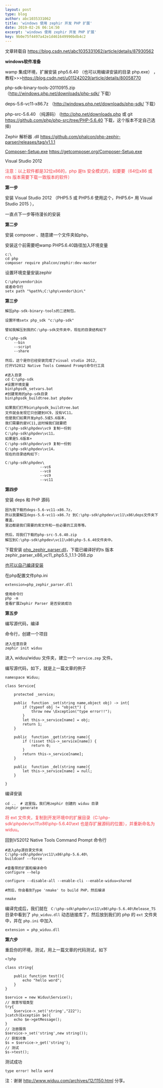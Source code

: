 ```yaml
---  
layout: post  
type: blog  
author: abc1035331062
title: 'windows 使用 zephir 开发 PHP 扩展'  
date: 2019-02-26 06:14:50  
excerpt: 'windows 使用 zephir 开发 PHP 扩展'  
key: 9b0e75f4497a42e1d461649990bdb4c2  
---  
```


文章转载自 https://blog.csdn.net/abc1035331062/article/details/87930562

**windows软件准备**

wamp 集成环境，扩展安装 php5.6.40 （也可以用编译安装的目录 php.exe） ，教程>>><https://blog.csdn.net/u011242029/article/details/80058770>

php-sdk-binary-tools-20110915.zip （http://windows.php.net/downloads/php-sdk/ 下载）

deps-5.6-vc11-x86.7z （http://windows.php.net/downloads/php-sdk/ 下载）

php-src-5.6.40 （纯源码） (http://php.net/downloads.php 或 git <https://github.com/php/php-src/tree/PHP-5.6.40> 下载，这个版本不定自己选择)

Zephir 解析器 .dll <https://github.com/phalcon/php-zephir-parser/releases/tag/v1.1.1>

[ Composer-Setup.exe](https://getcomposer.org/Composer-Setup.exe) <https://getcomposer.org/Composer-Setup.exe>

Visual Studio 2012

<span style="color:#f33b45;">注意：以上软件都是32位x86的，php 是ts 安全模式的，如要要（64位x86 或 nts 版本需要下载一致版本的软件） </span>

**第一步**

安装 Visual Studio 2012 （PHP5.5 或 PHP5.6 使用这个，PHP5.6+ 用 Visual Studio 2015 ），

一直点下一步等待漫长的安装

**第二步**

安装 composer 、随意建一个文件夹如php，

安装这个前需要吧wamp PHP5.6.40路径加入环境变量

```
c:\
cd php
composer require phalcon/zephir:dev-master
```

设置环境变量安装zephir

```
C:\php\vendor\bin 
或者命令行
setx path "%path%;C:\php\vendor\bin\"
```

**第三步**

```
解压php-sdk-binary-tools的二进制包，
 
设置环境setx php_sdk "c:\php-sdk"
 
譬如我解压到我的C:\php-sdk文件夹中，现在的目录结构如下
```

```
C:\php-sdk
    --bin
    --script
    --share
```

```
然后，这个是你已经安装完成了visual studio 2012,
打开VS2012 Native Tools Command Prompt命令行工具
```

```
#进入目录
cd C:\php-sdk
#设置环境变量
bin\phpsdk_setvars.bat
#创建常用的php-sdk目录
bin\phpsdk_buildtree.bat phpdev
```

```
如果我们打开bin\phpsdk_buildtree.bat
文件就会发现它只创建到VC9，没有VC11，
但是我们如果开发php5.5或5.6版本，
我们需要的是VC11,这时候我们就要把
C:\php-sdk\phpdev\vc9 复制一份到
C:\php-sdk\phpdev\vc11，
如果是5.6版本+ 
C:\php-sdk\phpdev\vc9 复制一份到
C:\php-sdk\phpdev\vc14， 
现在的目录结构如下:
```

```
C:\php-sdk\phpdev\
                --vc6
                --vc8
                --vc9
                --vc11
```

**第四步**

安装 deps 和 PHP 源码

```
因为我下载的deps-5.6-vc11-x86.7z，
所以我要解压deps-5.6-vc11-x86.7z 到C:\php-sdk\phpdev\vc11\x86\deps文件夹下覆盖，
里边都是我们需要的库文件和一些必要的工具等等。
 
然后，将我们下载的php-src-5.6.40.zip
解压到C:\php-sdk\phpdev\vc11\x86\php-5.6.40文件夹中。
```

下载安装 [php\_zephir\_parser.dll](https://github.com/phalcon/php-zephir-parser/releases/tag/v1.1.1)，下载已编译好的ts 版本 zephir\_parser\_x86\_vc11\_php5.5\_1.1.1-268.zip

[也可以自己编译安装 ](https://github.com/phalcon/php-zephir-parser/blob/1.1.x/README.WIN32-BUILD-SYSTEM)

在php配置文件php.ini

```
extension=php_zephir_parser.dll
 
使用命令行
php -m
查看扩展Zephir Parser 是否安装成功
```

**第五步**

编写源代码，编译

命令行，创建一个项目

```
进入任意目录
zephir init widuu
```

进入 widuu/widuu 文件夹，建立一个 `service.zep` 文件。

编写源代码，如下，就是上一篇文章的例子

```
namespace Widuu;
 
class Service{
 
    protected _service;
 
    public  function _set(string name,object obj) -> int{
        if (typeof obj != "object") {
            throw new \Exception("type error!!");
        }
        let this->_service[name] = obj;
        return 1;
    } 
 
    public  function _get(string name){
        if (!isset this->_service[name]) {
            return 0;
        }
        return this->_service[name];
    }
 
    public  function _del(string name){
        let this->_service[name] = null;
    }
 
}
```

 编译安装

```
cd ..  # 这里指，我们用zephir 创建的 widuu 目录
zephir generate 
```

<span style="color:#f33b45;"> 将 ext 文件夹，复制到开发环境中的扩展目录（C:\\php-sdk\\phpdev\\vc11\\x86\\php-5.6.40\\ext 也是存扩展源码的位置），并重新命名为 widuu。</span>

回到VS2012 Native Tools Command Prompt 命令行

```
#进入php源目录文件夹
C:\php-sdk\phpdev\vc11\x86\php-5.6.40\
buildconf --force
 
#查看带的扩展和编译命令
configure --help
 
configure --disable-all --enable-cli --enable-widuu=shared 
 
#然后，你会看到Type 'nmake' to build PHP，然后编译
 
nmake
```

编译完成后，我们就在 ` C:\php-sdk\phpdev\vc11\x86\php-5.6.40\Release_TS` 目录中看到了 `php_widuu.dll` 动态链接库了，然后放到我们的 php 的 `ext` 文件夹中，并在 `php.ini` 中加入

```
extension = php_widuu.dll
```

**第六步**

重启你的环境，测试，用上一篇文章的代码测试，如下

```
<?php
 
class string{
 
    public function test(){
        echo "hello word";
    }
}
 
$service = new Widuu\Service();
// 故意写错类型
try{
    $service->_set('string',"222");
}catch(Exception $e){
    echo $e->getMessage();
}
// 注册服务
$service->_set('string',new string());
// 获取对象
$s = $service->_get('string');
// 测试
$s->test();      
```

测试成功

```
type error! hello word

```

注：谢谢 http://www.widuu.com/archives/12/1150.html 分享。